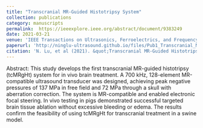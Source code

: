 ```yaml
---
title: "Transcranial MR-Guided Histotripsy System"
collection: publications
category: manuscripts
permalink:  https://ieeexplore.ieee.org/abstract/document/9383249
date: 2021-03-21
venue: 'IEEE Transactions on Ultrasonics, Ferroelectrics, and Frequency Control (Front Cover Article)'
paperurl: 'http://ninglu-ultrasound.github.io/files/Pub1_Transcranial_MR-Guided_Histotripsy_System.pdf' 
citation: 'N. Lu, et al (2021). &quot;Transcranial MR-Guided Histotripsy System.&quot; <i>IEEE Transactions on Ultrasonics, Ferroelectrics, and Frequency Control</i>. 68(9).'
---
```

Abstract: This study develops the first transcranial MR-guided histotripsy (tcMRgHt) system for in vivo brain treatment. A 700 kHz, 128-element MR-compatible ultrasound transducer was designed, achieving peak negative pressures of 137 MPa in free field and 72 MPa through a skull with aberration correction. The system is MR-compatible and enabled electronic focal steering. In vivo testing in pigs demonstrated successful targeted brain tissue ablation without excessive bleeding or edema. The results confirm the feasibility of using tcMRgHt for transcranial treatment in a swine model.
